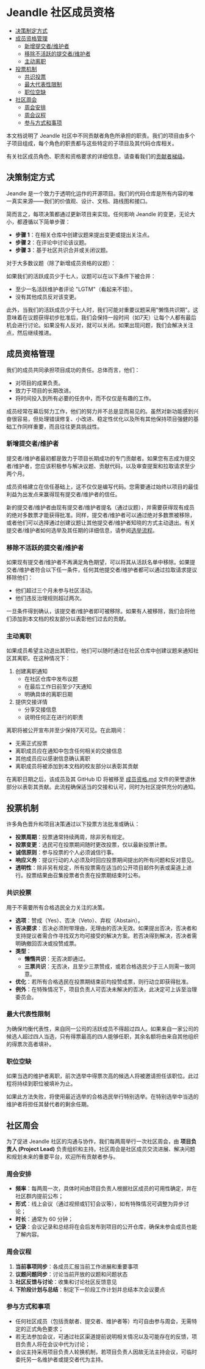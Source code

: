# Jeandle 社区成员资格

- [决策制定方式](#决策制定方式)
- [成员资格管理](#成员资格管理)
  - [新增提交者/维护者](#新增提交者维护者)
  - [移除不活跃的提交者/维护者](#移除不活跃的提交者维护者)
  - [主动离职](#主动离职)
- [投票机制](#投票机制)
  - [共识投票](#共识投票)
  - [最大代表性限制](#最大代表性限制)
  - [职位空缺](#职位空缺)
- [社区周会](#社区周会)
  - [周会安排](#周会安排)
  - [周会议程](#周会议程)
  - [参与方式和事项](#参与方式和事项)

本文档说明了 Jeandle 社区中不同贡献者角色所承担的职责。我们的项目由多个子项目组成，每个角色的职责都与这些特定的子项目及其代码仓库相关。

有关社区成员角色、职责和资格要求的详细信息，请查看我们的[贡献者梯级](LADDER.md)。

## 决策制定方式

Jeandle 是一个致力于透明化运作的开源项目。我们的代码仓库是所有内容的唯一真实来源——我们的价值观、设计、文档、路线图和接口。

简而言之，每项决策都通过更新项目来实现。任何影响 Jeandle 的变更，无论大小，都遵循以下简单步骤：

- **步骤 1**：在相关仓库中创建议题来提出变更或提出关注点。
- **步骤 2**：在评论中讨论该议题。
- **步骤 3**：基于社区共识合并或关闭议题。

对于大多数议题（除了新增成员资格的议题）：

如果我们的活跃成员少于七人，议题可以在以下条件下被合并：

- 至少一名活跃维护者评论 "LGTM"（看起来不错）。
- 没有其他成员反对该变更。

此外，当我们的活跃成员少于七人时，我们可能对重要议题采用"懒惰共识期"。这意味着在议题获得初步批准后，我们会保持一段时间（如7天）让每个人都有最后机会进行讨论。如果没有人反对，就可以关闭。如果出现问题，我们会解决关注点，然后继续推进。

## 成员资格管理

我们的成员共同承担项目成功的责任。总体而言，他们：

- 对项目的成果负责。
- 致力于项目的长期改进。
- 将时间投入到所有必要的任务中，而不仅仅是有趣的工作。

成员经常在幕后努力工作，他们的努力并不总是显而易见的。虽然对新功能感到兴奋很容易，但处理错误修复、小改进、稳定性优化以及所有其他保持项目强健的基础工作同样重要，而且往往更具挑战性。

### 新增提交者/维护者

提交者/维护者最初都是致力于项目长期成功的专门贡献者。如果您有志成为提交者/维护者，您应该积极参与解决议题、贡献代码，以及审查提案和拉取请求至少两个月。

成员资格建立在信任基础上，这不仅仅是编写代码。您需要通过始终以项目的最佳利益为出发点来赢得现有提交者/维护者的信任。

新的提交者/维护者由现有提交者/维护者提名（通过议题），并需要获得现有成员的绝对多数票才能获得批准。同样，提交者/维护者可以通过绝对多数票被移除，或者他们可以选择通过创建议题让其他提交者/维护者知晓的方式主动退出。有关提交者/维护者如何选举及其任期的详细信息，请参阅[选举流程](#选举流程)。

### 移除不活跃的提交者/维护者

如果现有提交者/维护者不再满足角色期望，可以将其从活跃名单中移除。如果提交者/维护者符合以下任一条件，任何其他提交者/维护者都可以通过拉取请求提议移除他们：

- 他们超过三个月未参与社区活动。
- 他们违反治理规则超过两次。

一旦条件得到确认，该提交者/维护者即可被移除。如果有人被移除，我们会将他们添加到本文档的校友部分以表彰他们过去的贡献。

### 主动离职

如果成员希望主动退出其职位，他们可以随时通过在社区仓库中创建议题来通知社区其离职。在这种情况下：

1. 创建离职通知
   - 在社区仓库中发布议题
   - 在最后工作日前至少7天通知
   - 明确具体的离职日期
2. 提供交接详情
   - 分享交接信息
   - 说明任何正在进行的职责

离职将被公开宣布并至少保持7天可见。在此期间：

- 无需正式投票
- 离职成员应在通知中包含任何相关的交接信息
- 其他成员应以感谢信息确认离职
- 离职成员将被添加到本文档的校友部分以表彰其贡献

在离职日期之后，该成员及其 GitHub ID 将被移至 [成员资格.md](Memberships.md#emeritus-Memberships) 文件的荣誉退休部分以表彰其贡献。此流程确保适当的交接和认可，同时为社区提供充分的通知。

## 投票机制

许多角色晋升和项目决策通过以下投票方法批准或确认：

- **投票周期**：投票通常持续两周，除非另有规定。
- **投票变更**：选民可在投票期间随时更改投票，仅以最新投票计票。
- **诚信原则**：参与投票的个人必须诚信行事。
- **响应义务**：提议行动的人必须及时回应投票期间提出的所有问题和反对意见。
- **透明性**：除非另有规定，所有投票需在适当的公开项目邮件列表或渠道上进行。投票结果由召集投票者负责在投票期结束时公布。

### 共识投票

用于不需要所有合格选民全力关注的决策。

- **选项**：赞成（Yes）、否决（Veto）、弃权（Abstain）。
- **否决要求**：否决必须附带理由，无理由的否决无效。如果提出否决，否决者和支持提议者需合作寻找双方均可接受的解决方案。若否决得到解决，否决者需明确撤回否决或投赞成票。
- **类型**：
  - **懒惰共识**：无否决即通过。
  - **三票共识**：无否决，且至少三票赞成，或若合格选民少于三人则需一致同意。
- **优化**：若所有合格选民在投票期结束前均投赞成票，则行动立即获得批准。
- **例外**：在特殊情况下，项目负责人可否决未解决的否决，此决定可上诉至治理委员会。

### 最大代表性限制

为确保均衡代表性，来自同一公司的活跃成员不得超过四人。如果来自一家公司的候选人超过四人当选，只有得票最高的四人能够任职，其余名额将由来自其他组织的得票次高者填补。

### 职位空缺

如果当选的维护者离职，前次选举中得票次高的候选人将被邀请担任该职位。此过程将持续到职位被填补为止。

如果此方法失败，将使用最近选举的合格选民举行特别选举。在特别选举中当选的维护者将担任其替代者的剩余任期。

## 社区周会

为了促进 Jeandle 社区的沟通与协作，我们每两周举行一次社区周会，由 **项目负责人 (Project Lead)** 负责组织和主持。社区周会是社区成员交流进展、解决问题和规划未来的重要平台，欢迎所有贡献者参与。

### 周会安排

- **频率**：每两周一次，具体时间由项目负责人根据社区成员的可用性确定，并在社区群内提前公布；
- **形式**：线上会议（通过视频或钉钉会议等），如有特殊情况可调整为异步讨论；
- **时长**：通常为 60 分钟；
- **记录**：会议记录和总结将在会后发布到项目的公开仓库，确保未参会成员也能了解内容。

### 周会议程

1. **当前事项同步**：各成员汇报当前工作进展和重要事项
2. **议题问题同步**：讨论当前开放的议题和问题状态
3. **社区反馈与讨论**：收集和讨论社区反馈意见
4. **下阶段计划与总结**：制定下一阶段工作计划并总结本次会议要点

### 参与方式和事项

- 任何社区成员（包括贡献者、提交者、维护者等）均可自由参与周会，无需特定的正式角色要求；
- 若无法参加会议，可通过社区渠道提前说明相关情况以及可能存在的反馈，项目负责人将在会议中代为讨论；
- 会议主持采用项目负责人轮换机制，若项目负责人因故无法主持会议，可临时委托另一名维护者或提交者代为主持。

